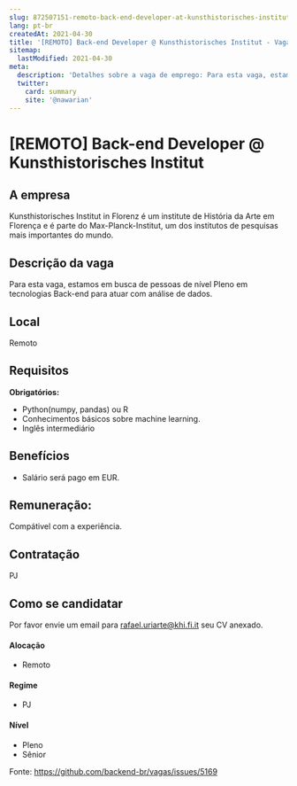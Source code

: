 ```yaml
---
slug: 872507151-remoto-back-end-developer-at-kunsthistorisches-institut
lang: pt-br
createdAt: 2021-04-30
title: '[REMOTO] Back-end Developer @ Kunsthistorisches Institut - Vaga de Emprego'
sitemap:
  lastModified: 2021-04-30
meta:
  description: 'Detalhes sobre a vaga de emprego: Para esta vaga, estamos em busca de pessoas de nível Pleno em tecnologias Back-end para atuar com análise de dados.'
  twitter:
    card: summary
    site: '@nawarian'
---
```


# [REMOTO] Back-end Developer @ Kunsthistorisches Institut

## A empresa
Kunsthistorisches Institut in Florenz é um institute de História da Arte em Florença e é parte do Max-Planck-Institut,  um dos institutos de pesquisas mais importantes do mundo.

## Descrição da vaga
Para esta vaga, estamos em busca de pessoas de nível Pleno em tecnologias Back-end para atuar com análise de dados.

## Local
Remoto

## Requisitos
**Obrigatórios:**
- Python(numpy, pandas) ou R
- Conhecimentos básicos sobre machine learning.
- Inglês intermediário

## Benefícios
- Salário será pago em EUR.

## Remuneração:
Compátivel com a experiência.

## Contratação
PJ

## Como se candidatar
Por favor envie um email para rafael.uriarte@khi.fi.it seu CV anexado.

#### Alocação
- Remoto

#### Regime
- PJ

#### Nível
- Pleno
- Sênior




Fonte: https://github.com/backend-br/vagas/issues/5169